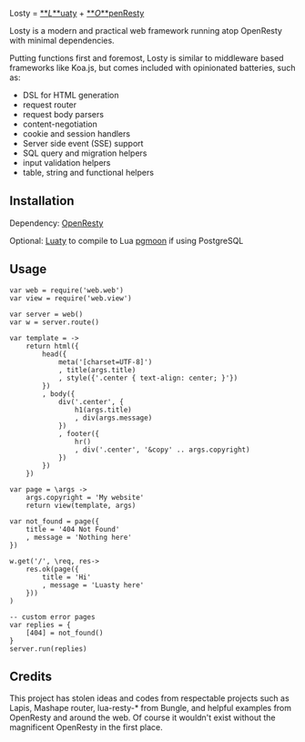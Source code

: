 Losty = [**_L_**uaty](https://github.com/gnois/luaty) + [**_O_**penResty](http://openresty.org)

Losty is a modern and practical web framework running atop OpenResty with minimal dependencies.

Putting functions first and foremost, Losty is similar to middleware based frameworks like Koa.js, but comes included with opinionated batteries, such as:

- DSL for HTML generation
- request router
- request body parsers
- content-negotiation
- cookie and session handlers
- Server side event (SSE) support
- SQL query and migration helpers
- input validation helpers
- table, string and functional helpers



Installation
------------

Dependency: [OpenResty](http://openresty.org)

Optional:
[Luaty](https://github.com/gnois/luaty) to compile to Lua
[pgmoon](https://github.com/leafo/pgmoon) if using PostgreSQL




Usage
-----
```
var web = require('web.web')
var view = require('web.view')

var server = web()
var w = server.route()

var template = ->
	return html({
		head({
			meta('[charset=UTF-8]')
			, title(args.title)
			, style({'.center { text-align: center; }'})
		})
		, body({
			div('.center', {
				h1(args.title)
				, div(args.message)
			})
			, footer({
				hr()
				, div('.center', '&copy' .. args.copyright)
			})
		})
	})

var page = \args ->
	args.copyright = 'My website'
	return view(template, args)

var not_found = page({
	title = '404 Not Found'
	, message = 'Nothing here'
})

w.get('/', \req, res->
	res.ok(page({
		title = 'Hi'
		, message = 'Luasty here'
	}))
)

-- custom error pages
var replies = {
	[404] = not_found()
}
server.run(replies)
```


Credits
-------
This project has stolen ideas and codes from respectable projects such as Lapis, Mashape router, lua-resty-* from Bungle, and helpful examples from OpenResty and around the web.
Of course it wouldn't exist without the magnificent OpenResty in the first place.
